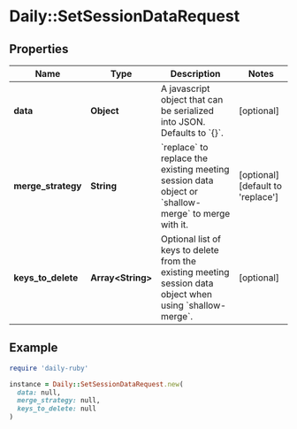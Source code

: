 # Daily::SetSessionDataRequest

## Properties

| Name | Type | Description | Notes |
| ---- | ---- | ----------- | ----- |
| **data** | **Object** | A javascript object that can be serialized into JSON. Defaults to &#x60;{}&#x60;. | [optional] |
| **merge_strategy** | **String** | &#x60;replace&#x60; to replace the existing meeting session data object or &#x60;shallow-merge&#x60; to merge with it. | [optional][default to &#39;replace&#39;] |
| **keys_to_delete** | **Array&lt;String&gt;** | Optional list of keys to delete from the existing meeting session data object when using &#x60;shallow-merge&#x60;. | [optional] |

## Example

```ruby
require 'daily-ruby'

instance = Daily::SetSessionDataRequest.new(
  data: null,
  merge_strategy: null,
  keys_to_delete: null
)
```

